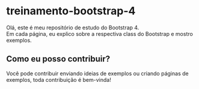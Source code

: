 # treinamento-bootstrap-4
<p> Olá, este é meu repositório de estudo do Bootstrap 4.<br/>  Em cada página, eu explico sobre a respectiva class do Bootstrap e
mostro exemplos.</p>

<h2>Como eu posso contribuir? </h2>
<p> Você pode contribuir enviando ideias de exemplos ou criando páginas de exemplos, toda contribuição é bem-vinda!</p>
